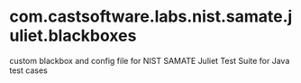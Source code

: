 # com.castsoftware.labs.nist.samate.juliet.blackboxes
custom blackbox and config file for NIST SAMATE Juliet Test Suite for Java test cases
